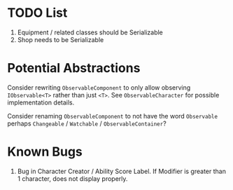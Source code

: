 # TODO List

1. Equipment / related classes should be Serializable
2. Shop needs to be Serializable

# Potential Abstractions

Consider rewriting `ObservableComponent` to only allow observing
`IObservable<T>` rather than just `<T>`. See `ObservableCharacter` for possible
implementation details.

Consider renaming `ObservableComponent` to not have the word `Observable`
perhaps `Changeable` / `Watchable` / `ObservableContainer`?

# Known Bugs

1. Bug in Character Creator / Ability Score Label. If Modifier is greater than 1
   character, does not display properly.
